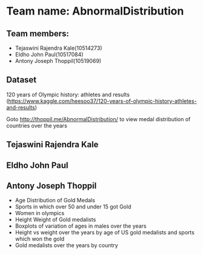 # Team name: AbnormalDistribution

## Team members:
- Tejaswini Rajendra Kale(10514273)
- Eldho John Paul(10517084)
- Antony Joseph Thoppil(10519069)

## Dataset
120 years of Olympic history: athletes and results
(https://www.kaggle.com/heesoo37/120-years-of-olympic-history-athletes-and-results)

Goto http://thoppil.me/AbnormalDistribution/ to view medal distribution of countries over the years

## Tejaswini Rajendra Kale

## Eldho John Paul

## Antony Joseph Thoppil
- Age Distribution of Gold Medals
- Sports in which over 50 and under 15 got Gold
- Women in olympics
- Height Weight of Gold medalists
- Boxplots of variation of ages in males over the years
- Height vs weight over the years by age of US gold medalists and sports which won the gold
- Gold medalists over the years by country

